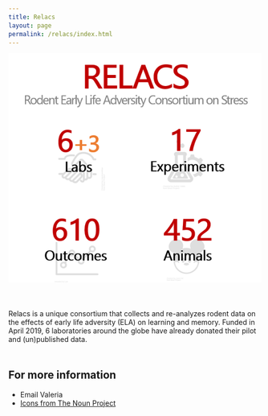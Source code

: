 ```yaml
---
title: Relacs
layout: page
permalink: /relacs/index.html
---
```


<img src="https://raw.githubusercontent.com/valeriabonapersona/valeriabonapersona.github.io/master/assets/screen-shot.png" />


<p style="margin-top: 50px; margin-bottom: 50px">Relacs is a unique consortium that collects and re-analyzes rodent data on the effects of early life adversity (ELA) on learning and memory. Funded in April 2019, 6 laboratories around the globe have already donated their pilot and (un)published data.  </p>
<!---
<h2>Unique collaboration </h2>
<p>Such unique collaboration is unprecedented and it is at the forefront of a new, collaborative and open science. At Relacs, we are fully committed to investigate what ELA causes to behavior. </p>
<p>The pletora of factors that play a role in ELA hinders our ability to ground conclusive remarks on repricable and reproducible results. For this, we need your help. </p>
<p >By combining the existent data of multiple laboratories on the effects of ELA on memory after non-stressful learning, we aim to identify:</p>
<ul class="skill-list" style="margin-bottom: 50px">
	<li>Robust and reliable effects </li>
	<li>Sources of variability within and across laboratories</li>
	<li>Differences between males and females</li>
	<li>Characteristics of vulnerable and resilient individuals</li>
</ul>
<h2>Join the consortium!</h2>
We are currently including:
<ul class="skill-list">
	<li>Adult, male and female, mice and rats</li>
	<li>Object in location, Object recognition, Object in context behavioral tasks</li>
	<li>Animals without early life adversity (e.g. controls from other types of experiments)</li>
	<li>Control & early life adversity experiments (limited nesting and bedding model)</li>
</ul>
Pilots and (un)published studies are welcome!
<h2>General approach and workflow</h2>
<h2>Advantages of participating</h2>
--->

<h2 style="margin-top: 50px">For more information</h2>
<ul>
	<li>Email Valeria </li>
	<li><a href="https://thenounproject.com/">Icons from The Noun Project</a></li>
</ul>

